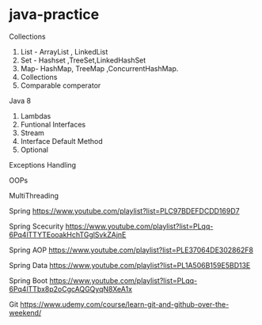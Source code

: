 # java-practice

Collections
1) List - ArrayList , LinkedList
2) Set - Hashset ,TreeSet,LinkedHashSet
3) Map- HashMap, TreeMap ,ConcurrentHashMap.
4) Collections 
5) Comparable comperator

Java 8
1) Lambdas
2) Funtional Interfaces
3) Stream
4) Interface Default Method
5) Optional

Exceptions Handling

OOPs

MultiThreading 

Spring
https://www.youtube.com/playlist?list=PLC97BDEFDCDD169D7

Spring Scecurity
https://www.youtube.com/playlist?list=PLqq-6Pq4lTTYTEooakHchTGglSvkZAjnE

Spring AOP
https://www.youtube.com/playlist?list=PLE37064DE302862F8

Spring Data
https://www.youtube.com/playlist?list=PL1A506B159E5BD13E

Spring Boot
https://www.youtube.com/playlist?list=PLqq-6Pq4lTTbx8p2oCgcAQGQyqN8XeA1x

Git
https://www.udemy.com/course/learn-git-and-github-over-the-weekend/

